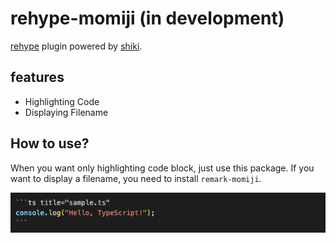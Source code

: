 # rehype-momiji (in development)

[rehype](https://github.com/rehypejs/rehype) plugin powered by [shiki](https://shiki.matsu.io/).

## features

- Highlighting Code
- Displaying Filename

## How to use?

When you want only highlighting code block, just use this package. If you want to display a filename, you need to install `remark-momiji`.

<img src="../assets/rehype-momiji-sample.png" alt="example usage of rehype-momiji" />
